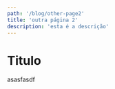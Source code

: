 ```yaml
---
path: '/blog/other-page2'
title: 'outra página 2'
description: 'esta é a descrição'
---
```


# Titulo

asasfasdf

